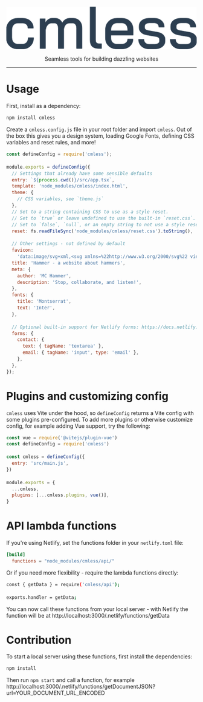 <p align="center">
  <img alt="cmless" src="logo.png" />
</p>

<p align="center">
  Seamless tools for building dazzling websites
</p>

<hr />

# Usage
First, install as a dependency:
```sh
npm install cmless
```

Create a `cmless.config.js` file in your root folder and import `cmless`. Out of the box this gives you a design system, loading Google Fonts, defining CSS variables and reset rules, and more!

```js
const defineConfig = require('cmless');

module.exports = defineConfig({
  // Settings that already have some sensible defaults
  entry: `${process.cwd()}/src/app.tsx`,
  template: 'node_modules/cmless/index.html',
  theme: {
    // CSS variables, see `theme.js`
  },
  // Set to a string containing CSS to use as a style reset.
  // Set to `true` or leave undefined to use the built-in `reset.css`.
  // Set to `false`, `null`, or an empty string to not use a style reset.
  reset: fs.readFileSync('node_modules/cmless/reset.css').toString(),

  // Other settings - not defined by default
  favicon:
    'data:image/svg+xml,<svg xmlns=%22http://www.w3.org/2000/svg%22 viewBox=%220 0 110 110%22><text y=%22.9em%22 font-size=%2290%22>🔨</text></svg>',
  title: 'Hammer - a website about hammers',
  meta: {
    author: 'MC Hammer',
    description: 'Stop, collaborate, and listen!',
  },
  fonts: {
    title: 'Montserrat',
    text: 'Inter',
  },

  // Optional built-in support for Netlify forms: https://docs.netlify.com/forms/setup
  forms: {
    contact: {
      text: { tagName: 'textarea' },
      email: { tagName: 'input', type: 'email' },
    },
  },
});
```

# Plugins and customizing config
`cmless` uses Vite under the hood, so `defineConfig` returns a Vite config with some plugins pre-configured. To add more plugins or otherwise customize config, for example adding Vue support, try the following:

```js
const vue = require('@vitejs/plugin-vue')
const defineConfig = require('cmless')

const cmless = defineConfig({
  entry: 'src/main.js',
})

module.exports = {
  ...cmless,
  plugins: [...cmless.plugins, vue()],
}
```

# API lambda functions
If you're using Netlify, set the functions folder in your `netlify.toml` file:

```toml
[build]
  functions = "node_modules/cmless/api/"
```

Or if you need more flexibility - require the lambda functions directly:

```sh
const { getData } = require('cmless/api');

exports.handler = getData;
```

You can now call these functions from your local server - with Netlify the function will be at http://localhost:3000/.netlify/functions/getData

# Contribution
To start a local server using these functions, first install the dependencies:

```sh
npm install
```

Then run `npm start` and call a function, for example http://localhost:3000/.netlify/functions/getDocumentJSON?url=YOUR_DOCUMENT_URL_ENCODED
